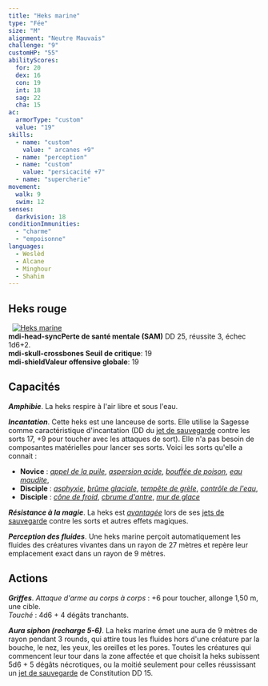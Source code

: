 ```yaml
---
title: "Heks marine"
type: "Fée"
size: "M"
alignment: "Neutre Mauvais"
challenge: "9"
customHP: "55"
abilityScores:
  for: 20
  dex: 16
  con: 19
  int: 18
  sag: 22
  cha: 15
ac:
  armorType: "custom"
  value: "19"
skills:
  - name: "custom"
    value: " arcanes +9"
  - name: "perception"
  - name: "custom"
    value: "persicacité +7"
  - name: "supercherie"
movement:
  walk: 9
  swim: 12
senses:
  darkvision: 18
conditionImmunities:
  - "charme"
  - "empoisonne"
languages:
  - Weslèd
  - Alcane
  - Minghour
  - Shahim
---
```

## Heks rouge
&nbsp;
[![Heks marine](https://www.douaratil.fr/illustrations/fee/heksmarine300.jpeg)](https://www.douaratil.fr/illustrations/fee/heksmarine.jpeg)  
**<v-icon>mdi-head-sync</v-icon>Perte de santé mentale (SAM)** DD 25, réussite 3, échec 1d6+2.   
**<v-icon>mdi-skull-crossbones</v-icon> Seuil de critique**: 19      
**<v-icon>mdi-shield</v-icon>Valeur offensive globale**: 19   
## Capacités
_**Amphibie**_. La heks respire à l'air libre et sous l'eau.

_**Incantation**_. Cette heks est une lanceuse de sorts. Elle utilise la Sagesse comme caractéristique d'incantation (DD du [jet de sauvegarde](/utiliser-les-caracteristiques/#jets-de-sauvegarde) contre les sorts 17, +9 pour toucher avec les attaques de sort). Elle n'a pas besoin de composantes matérielles pour lancer ses sorts. Voici les sorts qu'elle a connait :
* **Novice** : [_appel de la puile_](/grimoire/appel-de-la-pluie/), [_aspersion acide_](/grimoire/aspersion-acide/), [_bouffée de poison_](/grimoire/bouffee-de-poison/), [_eau maudite_](/grimoire/eau-maudite/),
* **Disciple** : [_asphyxie_](/grimoire/asphyxie/), [_brûme glaciale_](/grimoire/brume-glaciale/), [_tempête de grèle_](/grimoire/temete-de-grele/), [_contrôle de l'eau_](/grimoire/controle-de-l-eau/),  
* **Disciple** : [_cône de froid_](/grimoire/cone-de-froid/), [_cbrume d'antre_](/grimoire/brume-d-antre/), [_mur de glace_](/grimoire/mur-de-glace/)

_**Résistance à la magie**_. La heks est [_avantagée_](/utiliser-les-caracteristiques/#avantage-et-desavantage) lors de ses [jets de sauvegarde](/utiliser-les-caracteristiques/#jets-de-sauvegarde) contre les sorts et autres effets magiques.

_**Perception des fluides**_. Une heks marine perçoit automatiquement les fluides des créatures vivantes dans un rayon de 27 mètres et repère leur emplacement exact dans un rayon de 9 mètres.

## Actions
_**Griffes**_. _Attaque d'arme au corps à corps_ : +6 pour toucher, allonge 1,50 m, une cible.  
_Touché_ :  4d6 + 4 dégâts tranchants.

_**Aura siphon (recharge 5-6)**_. La heks marine émet une aura de 9 mètres de rayon pendant 3 rounds, qui attire tous les fluides hors d'une créature par la bouche, le nez, les yeux, les oreilles et les pores. Toutes les créatures qui commencent leur tour dans la zone affectée et que choisit la heks subissent 5d6 + 5 dégâts nécrotiques, ou la moitié seulement pour celles réussissant un [jet de sauvegarde](/utiliser-les-caracteristiques/#jets-de-sauvegarde) de Constitution DD 15.
